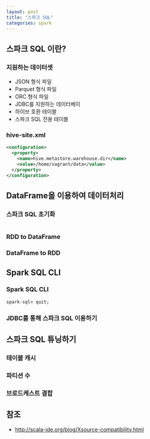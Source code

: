 ```yaml
---
layout: post
title: "스파크 SQL"
categories: spark
---
```


## 스파크 SQL 이란? 

### 지원하는 데이터셋 
* JSON 형식 파일
* Parquet 형식 파일
* ORC 형식 파일
* JDBC를 지원하는 데이터베이
* 하이브 호환 테이블
* 스파크 SQL 전용 테이블

### hive-site.xml 

```xml
<configuration>
  <property>
    <name>hive.metastore.warehouse.dir</name>
    <value>/home/vagrant/data</value>
  </property>
</configuration>
```

## DataFrame을 이용하여 데이터처리  

### 스파크 SQL 초기화
```
```

### RDD to DataFrame  

### DataFrame to RDD

## Spark SQL CLI

### Spark SQL CLI

```
spark-sql> quit;
```

### JDBC를 통해 스파크 SQL 이용하기 

## 스파크 SQL 튜닝하기

### 테이블 캐시

### 파티션 수

### 브로드케스트 결합


## 참조
* http://scala-ide.org/blog/Xsource-compatibility.html
